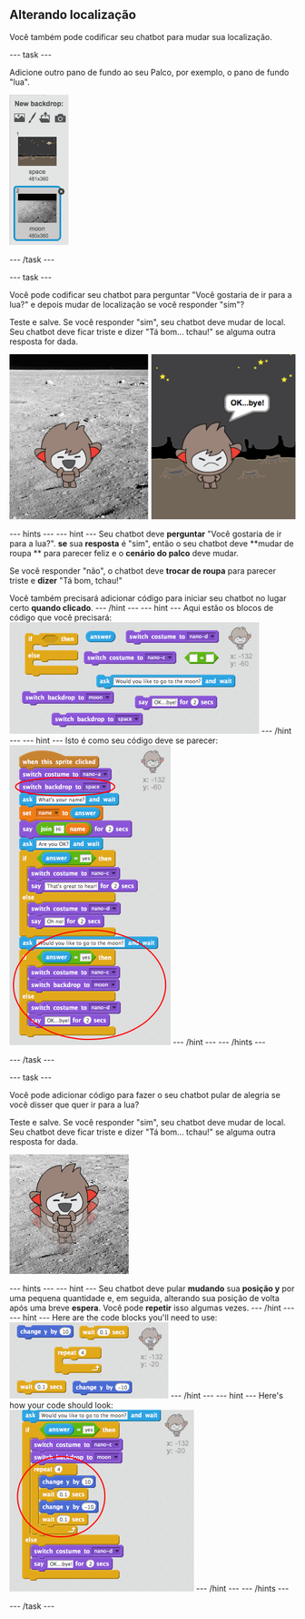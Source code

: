 ## Alterando localização

Você também pode codificar seu chatbot para mudar sua localização.

\--- task \---

Adicione outro pano de fundo ao seu Palco, por exemplo, o pano de fundo "lua".

![Adding a 'moon' backdrop](images/chatbot-moon.png)

\--- /task \---

\--- task \---

Você pode codificar seu chatbot para perguntar "Você gostaria de ir para a lua?" e depois mudar de localização se você responder "sim"?

Teste e salve. Se você responder "sim", seu chatbot deve mudar de local. Seu chatbot deve ficar triste e dizer "Tá bom​​... tchau!" se alguma outra resposta for dada.

![Testing a changing backdrop](images/chatbot-backdrop-test.png)

\--- hints \--- \--- hint \--- Seu chatbot deve **perguntar** "Você gostaria de ir para a lua?". **se** sua **resposta** é "sim", então o seu chatbot deve **mudar de roupa ** para parecer feliz e o **cenário do palco** deve mudar.

Se você responder "não", o chatbot deve **trocar de roupa** para parecer triste e **dizer** "Tá bom, tchau!"

Você também precisará adicionar código para iniciar seu chatbot no lugar certo **quando clicado**. \--- /hint \--- \--- hint \--- Aqui estão os blocos de código que você precisará: ![Blocks for changing the backdrop](images/chatbot-backdrop-blocks.png) \--- /hint \--- \--- hint \--- Isto é como seu código deve se parecer: ![Code for changing the backdrop](images/chatbot-backdrop-code.png) \--- /hint \--- \--- /hints \---

\--- /task \---

\--- task \---

Você pode adicionar código para fazer o seu chatbot pular de alegria se você disser que quer ir para a lua?

Teste e salve. Se você responder "sim", seu chatbot deve mudar de local. Seu chatbot deve ficar triste e dizer "Tá bom​​... tchau!" se alguma outra resposta for dada.

![Testing a jumping ChatBot](images/chatbot-jump-test.png)

\--- hints \--- \--- hint \--- Seu chatbot deve pular **mudando** sua **posição y** por uma pequena quantidade e, em seguida, alterando sua posição de volta após uma breve **espera**. Você pode **repetir** isso algumas vezes. \--- /hint \--- \--- hint \--- Here are the code blocks you'll need to use: ![Blocks for a jumping ChatBot](images/chatbot-jump-blocks.png) \--- /hint \--- \--- hint \--- Here's how your code should look: ![Code for a jumping ChatBot](images/chatbot-jump-code.png) \--- /hint \--- \--- /hints \---

\--- /task \---